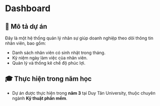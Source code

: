# Dashboard

## 📌 Mô tả dự án  
Đây là một hệ thống quản lý nhân sự giúp doanh nghiệp theo dõi thông tin nhân viên, bao gồm:
- Danh sách nhân viên có sinh nhật trong tháng.
- Kỷ niệm ngày làm việc của nhân viên.
- Quản lý và thống kê chế độ phúc lợi.

## 🎓 Thực hiện trong năm học  
- Dự án được thực hiện trong **năm 3** tại Duy Tân University, thuộc chuyên ngành **Kỹ thuật phần mềm**.  
